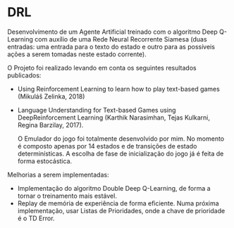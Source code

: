 # DRL
Desenvolvimento de um Agente Artificial treinado com o algoritmo Deep Q-Learning com auxílio de uma Rede Neural Recorrente Siamesa
(duas entradas: uma entrada para o texto do estado e outro para as possíveis ações a serem tomadas neste estado corrente).

O Projeto foi realizado levando em conta os seguintes resultados publicados:
* Using Reinforcement Learning to learn how to play text-based games (Mikuláš Zelinka, 2018)
* Language Understanding for Text-based Games using DeepReinforcement Learning (Karthik Narasimhan, Tejas Kulkarni, Regina    Barzilay, 
  2017).
  
  O Emulador do jogo foi totalmente desenvolvido por mim. No momento é composto apenas por 14 estados e de transições de estado
  determinísticas. 
  A escolha de fase de inicialização do jogo já é feita de forma estocástica.



Melhorias a serem implementadas:
* Implementação do algoritmo Double Deep Q-Learning, de forma a tornar o treinamento mais estável.
* Replay de memória de experiência de forma eficiente. Numa próxima implementação, usar Listas de Prioridades, onde a chave de
  prioridade é o TD Error.





